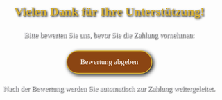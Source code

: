 <!DOCTYPE html>
<html lang="de">
<head>
    <meta charset="UTF-8">
    <meta name="viewport" content="width=device-width, initial-scale=1.0">
    <title>Zahlung und Bewertung</title>
    <style>
        body {
            font-family: 'Times New Roman', Times, serif;
            background-image: url('https://www.linkzudeinembild.com/holz.jpg'); /* Ersetze diesen Link durch den Link zu deinem Bild */
            background-size: cover;
            background-repeat: no-repeat;
            margin: 0;
            padding: 0;
            display: flex;
            flex-direction: column;
            align-items: center;
            justify-content: center;
            height: 100vh;
            text-align: center;
            color: #fff;
        }
        h1 {
            color: #d4af37; /* Goldene Farbe */
            text-shadow: 2px 2px 4px #000;
        }
        p {
            margin: 10px 0;
            font-size: 1.2em;
            color: #f4f4f9;
            text-shadow: 1px 1px 2px #000;
        }
        a {
            display: inline-block;
            margin: 15px 0;
            padding: 15px 30px;
            color: #fff;
            background-color: #8b4513; /* Bräunliche Farbe */
            border: 2px solid #d4af37; /* Goldener Rahmen */
            border-radius: 50px;
            text-decoration: none;
            font-size: 1.2em;
            transition: background-color 0.3s, transform 0.3s;
            box-shadow: 3px 3px 10px #000;
        }
        a:hover {
            background-color: #a0522d; /* Dunklere Bräunliche Farbe */
            transform: scale(1.05);
        }
    </style>
    <script>
        function redirectToPayment() {
            window.location.href = "https://www.paypal.me/DeinFirmenname";
        }
    </script>
</head>
<body>
    <h1>Vielen Dank für Ihre Unterstützung!</h1>
    <p>Bitte bewerten Sie uns, bevor Sie die Zahlung vornehmen:</p>
    <a href="https://www.google.com/maps/place/DeinFirmenname/reviews" target="_blank" onclick="setTimeout(redirectToPayment, 5000)">Bewertung abgeben</a>
    <p>Nach der Bewertung werden Sie automatisch zur Zahlung weitergeleitet.</p>
</body>
</html>
